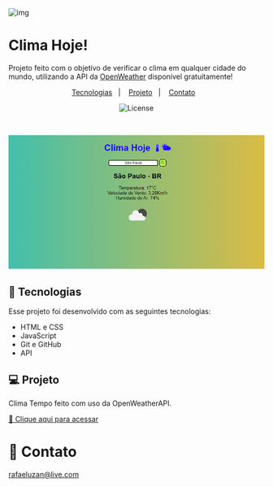 ![img](assets/favicon.ico)

# Clima Hoje!

Projeto feito com o objetivo de verificar o clima em qualquer cidade do mundo, utilizando a API da [OpenWeather](https://openweathermap.org) disponível gratuitamente!

<p align="center">
  <a href="#-tecnologias">Tecnologias</a>&nbsp;&nbsp;&nbsp;|&nbsp;&nbsp;&nbsp;
  <a href="#-projeto">Projeto</a>&nbsp;&nbsp;&nbsp;|&nbsp;&nbsp;&nbsp;
  <a href="#-contato">Contato</a>&nbsp;&nbsp;&nbsp;
</p>

<p align="center">
  <img alt="License" src="https://img.shields.io/static/v1?label=license&message=MIT&color=49AA26&labelColor=000000">
</p>

<br>

![preview](assets/preview.png)

## 🚀 Tecnologias

Esse projeto foi desenvolvido com as seguintes tecnologias:

- HTML e CSS
- JavaScript 
- Git e GitHub
- API

## 💻 Projeto

Clima Tempo feito com uso da OpenWeatherAPI.

[🔗 Clique aqui para acessar](https://rafaelrabello.github.io/Clima-Hoje/)

# 📱 Contato
rafaeluzan@live.com
